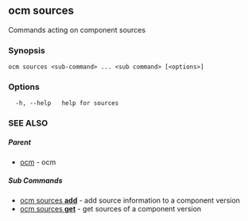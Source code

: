 ## ocm sources

Commands acting on component sources

### Synopsis

```
ocm sources <sub-command> ... <sub command> [<options>]
```

### Options

```
  -h, --help   help for sources
```

### SEE ALSO

##### Parent

* [ocm](ocm.md)	 - ocm


##### Sub Commands

* [ocm sources <b>add</b>](ocm_sources_add.md)	 - add source information to a component version
* [ocm sources <b>get</b>](ocm_sources_get.md)	 - get sources of a component version

